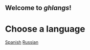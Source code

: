 ## Welcome to _ghlangs_!

# Choose a language
[Spanish](pages/spanish.md)
[Russian](pages/russian.md)
